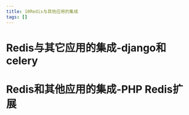 ```yaml
---
title: 10Redis与其他应用的集成
tags: []
---
```


# Redis与其它应用的集成-django和celery

# Redis和其他应用的集成-PHP Redis扩展
